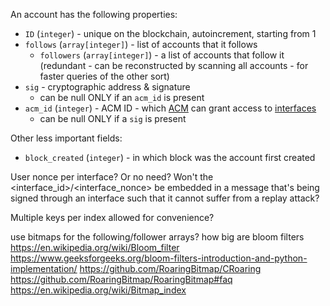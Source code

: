 An account has the following properties:
- `ID` (`integer`) - unique on the blockchain, autoincrement, starting from 1
- `follows` (`array[integer]`) - list of accounts that it follows
    - `followers` (`array[integer]`) - a list of accounts that follow it (redundant - can be reconstructed by scanning all accounts - for faster queries of the other sort)
- `sig` - cryptographic address & signature
    - can be null ONLY if an `acm_id` is present
- `acm_id` (`integer`) - ACM ID - which [ACM](acm.md) can grant access to [interfaces](interfaces.md)
    - can be null ONLY if a `sig` is present

Other less important fields:

- `block_created` (`integer`) - in which block was the account first created




User nonce per interface? Or no need? Won't the <interface_id>/<interface_nonce> be embedded in a message that's being signed through an interface such that it cannot suffer from a replay attack?

Multiple keys per index allowed for convenience?


use bitmaps for the following/follower arrays?
how big are bloom filters
https://en.wikipedia.org/wiki/Bloom_filter
https://www.geeksforgeeks.org/bloom-filters-introduction-and-python-implementation/
https://github.com/RoaringBitmap/CRoaring
https://github.com/RoaringBitmap/RoaringBitmap#faq
https://en.wikipedia.org/wiki/Bitmap_index



